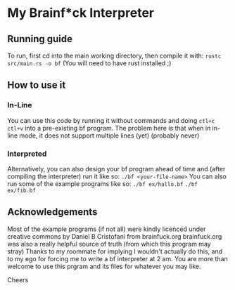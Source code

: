 # My Brainf*ck Interpreter
## Running guide
To run, first cd into the main working directory,
then compile it with:
`rustc src/main.rs -o bf`
(You will need to have rust installed ;)

## How to use it
### In-Line
You can use this code by running it without commands and doing `ctl+c` `ctl+v` into a pre-existing bf program.
The problem here is that when in in-line mode, it does not support multiple lines (yet) (probably never)

### Interpreted
Alternatively, you can also design your bf program ahead of time and (after compiling the interpreter) run it like so: `./bf <your-file-name>`
You can also run some of the example programs like so:
`./bf ex/hallo.bf`
`./bf ex/fib.bf`


## Acknowledgements
Most of the example programs (if not all) were kindly licenced under creative commons by Daniel B Cristofani from brainfuck.org
brainfuck.org was also a really helpful source of truth (from which this program may stray)
Thanks to my roommate for implying I wouldn't actually do this, and to my ego for forcing me to write a bf interpreter at 2 am.
You are more than welcome to use this prgram and its files for whatever you may like.

Cheers
